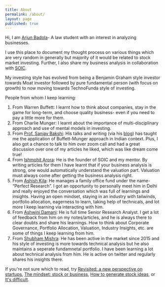 ```yaml
---
title: About
permalink: /about/
layout: page
published: true
---
```

Hi, I am [Arjun Badola](https://twitter.com/badola_arjun)- A law student with an interest in analyzing businesses.

I use this place to document my thought process on various things which are very random in generally but majority of it would be related to stock market investing. Further, I also share my business analysis in collaboration with [SOIC](https://soic.in/blogs).

My investing style has evolved from being a Benjamin Graham style investor towards Moat investor followed by pure fundamental person (with focus on growth) to now moving towards TechnoFunda style of investing.

People from whom I keep learning:

1. From Warren Buffett: I learnt how to think about companies, stay in the game for long-term, and choose quality business- even if you need to pay a little more for them.
2. From Charlie Munger: I learnt about the importance of multi-disciplinary approach and use of mental models in investing.
3. From [Prof. Sanjay Bakshi](https://twitter.com/Sanjay__Bakshi): His talks and writing (via his [blog](https://fundooprofessor.wordpress.com/)) has taught me the application of Buffett-Munger approach in Indian context. Plus, I also got a chance to talk to him over zoom call and had a great discussion over one of my articles he liked, which was like dream come true!
4. From [Ishmohit Arora](https://twitter.com/ishmohit1): He is the founder of SOIC and my mentor. By writing articles for them I have learnt that if your business analysis is strong, one would automatically understand the valuation part. Valuation must always come after getting the business analysis right.
5. From [Ashish Kila](https://twitter.com/ashishkila): He manages a family office fund under the name- “Perfect Research”. I got an opportunity to personally meet him in Delhi and really enjoyed the conversation which was full of learnings and insights. Having an open mindset, staying in an industry with tailwinds, portfolio allocation, eagerness to learn, taking help of technicals, and lot more I keep learning via interacting with him.
6. From [Ashwini Damani](https://twitter.com/ashwinidamani): He is full time Senior Research Analyst. I get a lot of feedback from him on my notes/articles, and he is always there to clear doubts and share his learnings. How to think about Corporate Governance, Portfolio Allocation, Valuation, Industry Insights, etc. are some of things I keep learning from him.
7. From [Shubham Mishra](https://twitter.com/shubhfin): He has been active in the market since 2015 and his style of investing is more towards technical analysis but he also maintains a seperate fundamnetal portfolio. I have been learning a lot about technical analysis from him. He is active on twitter and regularly shares his insights there.

If you're not sure which to read, try [Revisited: a new perspective on startups](http://arjunbadola.blog/Revisited-A-New-Perspective-on-Startups/), [The mindset: stock or business](http://arjunbadola.blog/The-Mindset-Stock-or-Business/), [How to generate stock ideas](http://arjunbadola.blog/How-to-Generate-Stock-Ideas/), or [It's difficult](http://arjunbadola.blog/It's-Difficult/).
